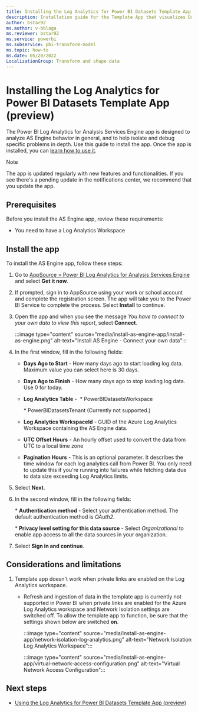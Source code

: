 ```yaml
---
title: Installing the Log Analytics for Power BI Datasets Template App (preview)
description: Installation guide for the Template App that visualizes Dataset activity from Analysis Services
author: bstar92
ms.author: v-bblaga
ms.reviewer: bstar92
ms.service: powerbi
ms.subservice: pbi-transform-model
ms.topic: how-to
ms.date: 05/20/2022
LocalizationGroup: Transform and shape data
---
```

# Installing the Log Analytics for Power BI Datasets Template App (preview)

The Power BI Log Analytics for Analysis Services Engine app is designed to analyze AS Engine behavior in general, and to help isolate and debug specific problems in depth. Use this guide to install the app. Once the app is installed, you can [learn how to use it](desktop-loganalytics-reportguide-datasets.md).

>[!NOTE]
>The app is updated regularly with new features and functionalities. If you see there's a pending update in the notifications center, we recommend that you update the app.
## Prerequisites

Before you install the AS Engine app, review these requirements:

* You need to have a Log Analytics Workspace 

## Install the app

To install the AS Engine app, follow these steps:

1. Go to [AppSource > Power BI Log Analytics for Analysis Services Engine](https://appsource.microsoft.com/product/power-bi/pbi_pcmm.powerbiloganalyticsforasengine) and select **Get it now**.

1. If prompted, sign in to AppSource using your work or school account and complete the registration screen. The app will take you to the Power BI Service to complete the process. Select **Install** to continue.

1. Open the app and when you see the message *You have to connect to your own data to view this report*, select **Connect**.

    :::image type="content" source="media/install-as-engine-app/install-as-engine.png" alt-text="Install AS Engine - Connect your own data":::

1. In the first window, fill in the following fields:

    * **Days Ago to Start** - How many days ago to start loading log data. Maximum value you can select here is 30 days.

    * **Days Ago to Finish** - How many days ago to stop loading log data. Use 0 for today. 
    * **Log Analytics Table** - 
 ​
       ​* PowerBIDatasetsWorkspace 

       ​* PowerBIDatasetsTenant (Currently not supported.)


    * **Log Analytics WorkspaceId** - GUID of the Azure Log Analytics Workspace containing the AS Engine data.

    * **UTC Offset Hours** - An hourly offset used to convert the data from UTC to a local time zone

    * **Pagination Hours** - This is an optional parameter. It describes the time window for each log analytics call from Power BI. You only need to update this if you're running into failures while fetching data due to data size exceeding Log Analytics limits.
​

4. Select **Next**.

5. In the second window, fill in the following fields:

   ​* **Authentication method** - Select your authentication method. The default authentication method is *OAuth2*.

   ​* **Privacy level setting for this data source** - Select *Organizational* to enable app access to all the data sources in your organization.


6. Select **Sign in and continue**.

## Considerations and limitations

1. Template app doesn't work when private links are enabled on the Log Analytics workspace.
    * Refresh and ingestion of data in the template app is currently not supported in Power BI when private links are enabled for the Azure Log Analytics workspace and  Network Isolation settings are switched off. To allow the template app to function, be sure that the settings shown below are switched **on**.

        :::image type="content" source="media/install-as-engine-app/network-isolation-log-analytics.png" alt-text="Network Isolation Log Analytics Workspace":::

        :::image type="content" source="media/install-as-engine-app/virtual-network-access-configuration.png" alt-text="Virtual Network Access Configuration":::

## Next steps

* [Using the Log Analytics for Power BI Datasets Template App (preview)](desktop-loganalytics-reportguide-datasets.md)